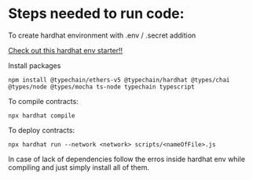 # Steps needed to run code:

To create hardhat environment with .env / .secret addition

  [Check out this hardhat env starter!!](https://github.com/smartcontractkit/hardhat-starter-kit)

Install packages

```
npm install @typechain/ethers-v5 @typechain/hardhat @types/chai @types/node @types/mocha ts-node typechain typescript
```


To compile contracts:

```
npx hardhat compile
```

To deploy contracts:
```
npx hardhat run --network <network> scripts/<nameOfFile>.js
```
In case of lack of dependencies follow the erros inside hardhat env while compiling and just simply install all of them.
